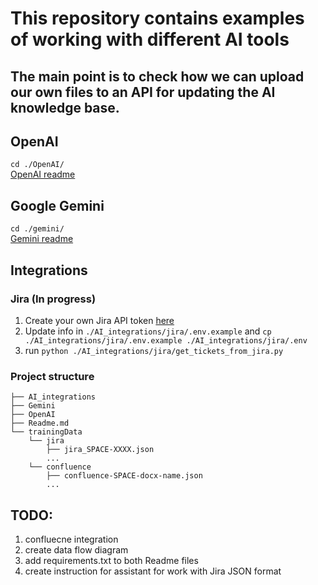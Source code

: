 # This repository contains examples of working with different AI tools
## The main point is to check how we can upload our own files to an API for updating the AI knowledge base.
## OpenAI
`cd ./OpenAI/`  
[OpenAI readme](./OpenAI/Readme.md)

## Google Gemini
`cd ./gemini/`  
[Gemini readme](./Gemini/Readme.md)

## Integrations
### Jira (In progress)
1. Create your own Jira API token [here](https://jira.ontrq.com/secure/ViewProfile.jspa?selectedTab=com.atlassian.pats.pats-plugin:jira-user-personal-access-tokens)
1. Update info in `./AI_integrations/jira/.env.example` and `cp ./AI_integrations/jira/.env.example ./AI_integrations/jira/.env`
2. run `python ./AI_integrations/jira/get_tickets_from_jira.py`

### Project structure
```
├── AI_integrations
├── Gemini
├── OpenAI
├── Readme.md
└── trainingData
    └── jira
        ├── jira_SPACE-XXXX.json
        ...
    └── confluence
        ├── confluence-SPACE-docx-name.json
        ...
```
## TODO:
1. confluecne integration
2. create data flow diagram
3. add requirements.txt to both Readme files
4. create instruction for assistant for work with Jira JSON format